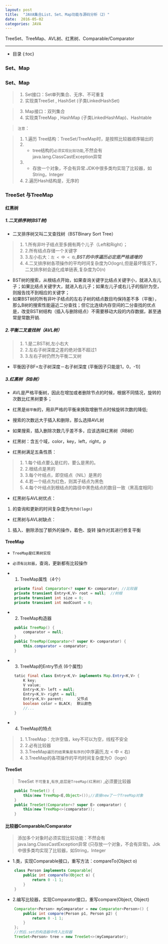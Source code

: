 ```yaml
---
layout: post
title:  "JAVA集合List、Set、Map功能与源码分析（2）"
date:  2016-05-02
categories: JAVA
---
```


TreeSet、TreeMap、AVL树、红黑树、Comparable/Comparator

---

- 目录
{:toc}

### Set、Map

### Set、Map

> 1. Set接口：Set单列集合、无序、不可重复 
> 2. 实现类TreeSet , HashSet (子类LinkedHashSet)          

> 3. Map接口：双列集合
> 4. 实现类TreeMap , HashMap (子类LinkedHashMap)、Hashtable 

> `注意`：

>  1. 1.遍历 Tree结构：TreeSet/TreeMap时，是按照比较器顺序输出的
>  2. - tree结构的`必须实现比较功能`,不然会有java.lang.ClassCastException异常
>  3. - 存放一个对象，不会有异常.JDK中很多类均实现了比较器，如String，Integer
>  4. 2.遍历Hash结构是，无序的

### TreeSet 与TreeMap

#### 红黑树

##### 1.二叉排序树(BST树)

- 二叉排序树又叫二叉查找树（BSTBinary Sort Tree）

> 1. 1.所有非叶子结点至多拥有两个儿子（Left和Right）；
> 2. 2.所有结点存储一个关键字
> 3. 3.左小右大：`左 < 中 < 右`,***BST的中序遍历必定是严格递增的***
> 4. 4.二叉排序树各项操作的平均时间复杂度为O(logn),但是最坏情况下，二叉排序树会退化成单链表,复杂度为O(n)

- BST树的搜索，从根结点开始，如果查询关键字比结点关键字小，就进入左儿子；如果比结点关键字大，就进入右儿子；如果左儿子或右儿子的指针为空，则报告找不到相应的关键字；
- 如果BST树的所有非叶子结点的左右子树的结点数目均保持差不多（平衡），那么B树的搜索性能逼近二分查找；但它比连续内存空间的二分查找的优点是，改变BST树结构（插入与删除结点）不需要移动大段的内存数据，甚至通常是常数开销.

##### 2.平衡二叉查找树（AVL树）

> 1. 1.是二BST树,左小右大
> 2. 2.左右子树深度之差的绝对值不超过1
> 3. 3.左右子树仍然为平衡二叉树

- 平衡因子BF=左子树深度－右子树深度 (平衡因子只能是1，0，-1)]

##### 3.红黑树（RB树）

- AVL是严格平衡树，因此在增加或者删除节点的时候，根据不同情况，旋转的次数比红黑树要多；
- 红黑是`弱平衡`的，用非严格的平衡来换取增删节点时候旋转次数的降低;


- 搜索的次数远大于插入和删除，那么选择AVL树
- 如果搜索，插入删除次数几乎差不多，应该选择红黑树（RB树）

- 红黑树：含五个域，color，key，left，right，p
- 红黑树满足五条性质：

> 1. 1.每个结点要么是红的，要么是黑的。
> 2. 2.根结点是黑的
> 3. 3.每个叶结点，即空结点（NIL）是黑的
> 4. 4.若一个结点为红色，则其子结点为黑色
> 5. 4.每个叶结点到根结点的路径中黑色结点的数目一致（黑高度相同）

- 红黑树与AVL树优点：
1. 的查询和更新的时间复杂度为`均为O(logn)`
- 红黑树与AVL树缺点：
1. 插入、删除添加了额外的操作，着色、旋转 操作对其进行修复平衡

#### TreeMap
- `TreeMap是红黑树实现`
- `必须有比较器`，查询，更新都有比较操作

- 1. TreeMap属性（4个）

```java
	private final Comparator<? super K> comparator; //比较器
	private transient Entry<K,V> root = null;  //树根
	private transient int size = 0; 
	private transient int modCount = 0;
```

- 2. TreeMap构造器

```java
	public TreeMap() {
		comparator = null;
	}
	public TreeMap(Comparator<? super K> comparator) {
		this.comparator = comparator;
	}
```

- 3. TreeMap的Entry节点 (6个属性)

```java
	tatic final class Entry<K,V> implements Map.Entry<K,V> {
		K key;
		V value;
		Entry<K,V> left = null;
		Entry<K,V> right = null;
		Entry<K,V> parent;      父节点
		boolean color = BLACK;  默认颜色
		//...
	}
```

- 4. TreeMap的特点

> 1. 1.TreeMap：允许空值，key不可以为空，线程不安全
> 2. 2.必有比较器
> 3. 3.TreeMap`遍历的结果集是有序的`(中序遍历,左 < 中 < 右) 
> 4. 3.TreeMap的各项操作的平均时间复杂度为O（logn）

#### TreeSet

> TreeSet `不可重复`,`有序`,`底层是TreeMap(红黑树)` ,必须要比较器

```java
	public TreeSet() {
		this(new TreeMap<E,Object>());//直接new了一个TreeMap对象
	}
	public TreeSet(Comparator<? super E> comparator) {
		this(new TreeMap<>(comparator));
	}
```

#### 比较器Comparable/Comparator

> 添加多个对象时必须实现比较功能：不然会有java.lang.ClassCastException异常 
>  (只存放一个对象，不会有异常)。Jdk中很多类均实现了比较器，如String，Integer

- 1.类，实现Comparable接口，重写方法：compareTo(Object o)

```java
	class Person implements Comparable{
		public int compareTo(Object o) {				
			return 0 -1 1;
		}
	}
```

- 2.编写比较器，实现Comparator接口，重写compare(Object, Object)

```java
	Comparator<Person> myComparator = new Comparator<Person>() {
		public int compare(Person p1, Person p2) {
			return 0 -1 1;
		}
	};
	//然后.set的构造器中传入比较器
	TreeSet<Person> tree = new TreeSet<>(myComparator);
```



 


